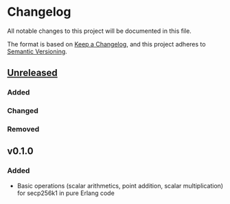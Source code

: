 # Changelog
All notable changes to this project will be documented in this file.

The format is based on [Keep a Changelog](https://keepachangelog.com/en/1.0.0/),
and this project adheres to [Semantic Versioning](https://semver.org/spec/v2.0.0.html).

## [Unreleased]
### Added
### Changed
### Removed

## v0.1.0
### Added
- Basic operations (scalar arithmetics, point addition, scalar multiplication)
  for secp256k1 in pure Erlang code


[Unreleased]: https://github.com/hanssv/ec_utils/compare/v0.1.0...HEAD
[0.1.0]: https://github.com/hanssv/ec_utils/releases/tag/v0.1.0
